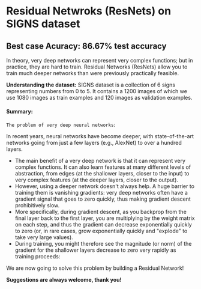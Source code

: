 # Residual Netwroks (ResNets) on SIGNS dataset
## Best case Acuracy: 86.67% test accuracy

In theory, very deep networks can represent very complex functions; but in practice, they are hard to train. Residual Networks (ResNets) allow you to train much deeper networks than were previously practically feasible.

**Understanding the dataset:**
SIGNS dataset is a collection of 6 signs representing numbers from 0 to 5. It contains a 1200 images of which we use 1080 images as train examples and 120 images as validation examples.

#### Summary:

`The problem of very deep neural networks`:

In recent years, neural networks have become deeper, with state-of-the-art networks going from just a few layers (e.g., AlexNet) to over a hundred layers.

- The main benefit of a very deep network is that it can represent very complex functions. It can also learn features at many different levels of abstraction, from edges (at the shallower layers, closer to the input) to very complex features (at the deeper layers, closer to the output).
- However, using a deeper network doesn't always help. A huge barrier to training them is vanishing gradients: very deep networks often have a gradient signal that goes to zero quickly, thus making gradient descent prohibitively slow.
- More specifically, during gradient descent, as you backprop from the final layer back to the first layer, you are multiplying by the weight matrix on each step, and thus the gradient can decrease exponentially quickly to zero (or, in rare cases, grow exponentially quickly and "explode" to take very large values).
- During training, you might therefore see the magnitude (or norm) of the gradient for the shallower layers decrease to zero very rapidly as training proceeds:

We are now going to solve this problem by building a Residual Network!


**Suggestions are always welcome, thank you!**
